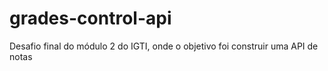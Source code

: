 # grades-control-api
Desafio final do módulo 2 do IGTI, onde o objetivo foi construir uma API de notas
